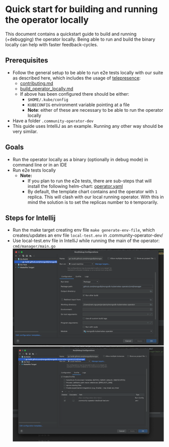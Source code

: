 # Quick start for building and running the operator locally

This document contains a quickstart guide to build and running (+debugging) the operator locally.
Being able to run and build the binary locally can help with faster feedback-cycles.

## Prerequisites
- Follow the general setup to be able to run e2e tests locally with our suite as described here, which includes the usage of [telepresence](https://www.getambassador.io/docs/telepresence/latest/quick-start/):
  - [contributing.md](contributing.md)
  - [build_operator_locally.md](build_operator_locally.md)
  - If above has been configured there should be either:
    - `$HOME/.kube/config`
    - `KUBECONFIG` environment variable pointing at a file
    - **Note**: either of these are necessary to be able to run the operator locally
- Have a folder `.community-operator-dev`
- This guide uses IntelliJ as an example. Running any other way should be very similar.
## Goals
- Run the operator locally as a binary (optionally in debug mode) in command line or in an IDE
- Run e2e tests locally 
  - **Note:** 
    - If you plan to run the e2e tests, there are sub-steps that will install the following helm-chart: [operator.yaml](helm-charts/charts/community-operator/templates/operator.yaml)
    - By default, the template chart contains and the operator with `1` replica. This will clash with our local running operator. With this in mind the solution is to set the replicas number to `0` temporarily.

## Steps for Intellij
- Run the make target creating env file `make generate-env-file`, which creates/updates an env file `local-test.env` in .community-operator-dev/
- Use local-test.env file in IntelliJ while running the main of the operator: `cmd/manager/main.go`
![img1](images/intellij-run-env.png)
![img2](images/intellij-run-env-2.png)

